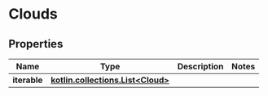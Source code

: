 
# Clouds

## Properties
Name | Type | Description | Notes
------------ | ------------- | ------------- | -------------
**iterable** | [**kotlin.collections.List&lt;Cloud&gt;**](Cloud) |  | 



